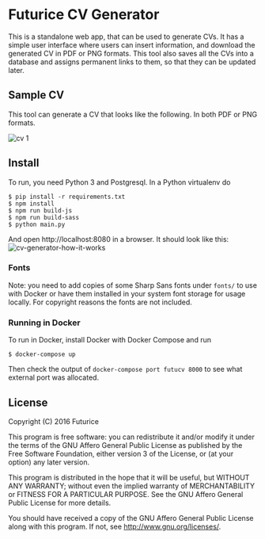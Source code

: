 # Futurice CV Generator
This is a standalone web app, that can be used to generate CVs. It has a simple user interface where users can insert information, and download the generated CV in PDF or PNG formats. 
This tool also saves all the CVs into a database and assigns permanent links to them, so that they can be updated later.  

## Sample CV 
This tool can generate a CV that looks like the following. In both PDF or PNG formats. 

![cv 1](https://cloud.githubusercontent.com/assets/7697632/26059407/5ec64372-398a-11e7-95cc-8090a47076c3.png)

## Install

To run, you need Python 3 and Postgresql. In a Python virtualenv do

```
$ pip install -r requirements.txt
$ npm install
$ npm run build-js
$ npm run build-sass
$ python main.py
```

And open http://localhost:8080 in a browser. It should look like this:
![cv-generator-how-it-works](https://cloud.githubusercontent.com/assets/7697632/26311439/f9b9b5b2-3f0c-11e7-893b-92d431b29de4.png)


### Fonts 
Note: you need to add copies of some Sharp Sans fonts under `fonts/` to use with Docker or have them installed in your system font storage for usage locally. For copyright reasons the fonts are not included. 

### Running in Docker

To run in Docker, install Docker with Docker Compose and run

```
$ docker-compose up
```

Then check the output of `docker-compose port futucv 8000` to see what external port was allocated.

## License

Copyright (C) 2016  Futurice

This program is free software: you can redistribute it and/or modify
it under the terms of the GNU Affero General Public License as published by
the Free Software Foundation, either version 3 of the License, or
(at your option) any later version.

This program is distributed in the hope that it will be useful,
but WITHOUT ANY WARRANTY; without even the implied warranty of
MERCHANTABILITY or FITNESS FOR A PARTICULAR PURPOSE.  See the
GNU Affero General Public License for more details.

You should have received a copy of the GNU Affero General Public License
along with this program.  If not, see <http://www.gnu.org/licenses/>.
